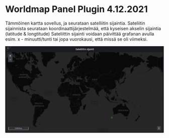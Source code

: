 <h1>Worldmap Panel Plugin 4.12.2021</h1>

Tämmöinen kartta sovellus, ja seurataan satelliitin sijaintia. Sateliitin sijainnista seurataan koordinaattijärjestelmää, että kyseisen akselin sijaintia (latitude & longtitude)
Sateliittin sijainti voidaan päivittää grafanan avulla esim. x - minuutti/tunti tai jopa vuorokausi, että missä se oli viimeksi.

![Alt text](images/worldmap-world.png?raw=true "None")

